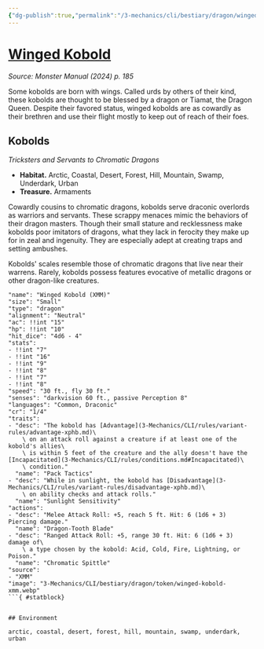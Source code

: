 ```yaml
---
{"dg-publish":true,"permalink":"/3-mechanics/cli/bestiary/dragon/winged-kobold-xmm/","tags":["ttrpg-cli/compendium/src/5e/xmm","ttrpg-cli/monster/cr/1-4","ttrpg-cli/monster/environment/arctic","ttrpg-cli/monster/environment/coastal","ttrpg-cli/monster/environment/desert","ttrpg-cli/monster/environment/forest","ttrpg-cli/monster/environment/hill","ttrpg-cli/monster/environment/mountain","ttrpg-cli/monster/environment/swamp","ttrpg-cli/monster/environment/underdark","ttrpg-cli/monster/environment/urban","ttrpg-cli/monster/size/small","ttrpg-cli/monster/type/dragon"],"noteIcon":""}
---
```


# [Winged Kobold](3-Mechanics\CLI\bestiary\dragon/winged-kobold-xmm.md)
*Source: Monster Manual (2024) p. 185*  

Some kobolds are born with wings. Called urds by others of their kind, these kobolds are thought to be blessed by a dragon or Tiamat, the Dragon Queen. Despite their favored status, winged kobolds are as cowardly as their brethren and use their flight mostly to keep out of reach of their foes.

## Kobolds

*Tricksters and Servants to Chromatic Dragons*

- **Habitat.** Arctic, Coastal, Desert, Forest, Hill, Mountain, Swamp, Underdark, Urban  
- **Treasure.** Armaments  

Cowardly cousins to chromatic dragons, kobolds serve draconic overlords as warriors and servants. These scrappy menaces mimic the behaviors of their dragon masters. Though their small stature and recklessness make kobolds poor imitators of dragons, what they lack in ferocity they make up for in zeal and ingenuity. They are especially adept at creating traps and setting ambushes.

Kobolds' scales resemble those of chromatic dragons that live near their warrens. Rarely, kobolds possess features evocative of metallic dragons or other dragon-like creatures.

```statblock
"name": "Winged Kobold (XMM)"
"size": "Small"
"type": "dragon"
"alignment": "Neutral"
"ac": !!int "15"
"hp": !!int "10"
"hit_dice": "4d6 - 4"
"stats":
- !!int "7"
- !!int "16"
- !!int "9"
- !!int "8"
- !!int "7"
- !!int "8"
"speed": "30 ft., fly 30 ft."
"senses": "darkvision 60 ft., passive Perception 8"
"languages": "Common, Draconic"
"cr": "1/4"
"traits":
- "desc": "The kobold has [Advantage](3-Mechanics/CLI/rules/variant-rules/advantage-xphb.md)\
    \ on an attack roll against a creature if at least one of the kobold's allies\
    \ is within 5 feet of the creature and the ally doesn't have the [Incapacitated](3-Mechanics/CLI/rules/conditions.md#Incapacitated)\
    \ condition."
  "name": "Pack Tactics"
- "desc": "While in sunlight, the kobold has [Disadvantage](3-Mechanics/CLI/rules/variant-rules/disadvantage-xphb.md)\
    \ on ability checks and attack rolls."
  "name": "Sunlight Sensitivity"
"actions":
- "desc": "Melee Attack Roll: +5, reach 5 ft. Hit: 6 (1d6 + 3) Piercing damage."
  "name": "Dragon-Tooth Blade"
- "desc": "Ranged Attack Roll: +5, range 30 ft. Hit: 6 (1d6 + 3) damage of\
    \ a type chosen by the kobold: Acid, Cold, Fire, Lightning, or Poison."
  "name": "Chromatic Spittle"
"source":
- "XMM"
"image": "3-Mechanics/CLI/bestiary/dragon/token/winged-kobold-xmm.webp"
```{ #statblock}


## Environment

arctic, coastal, desert, forest, hill, mountain, swamp, underdark, urban